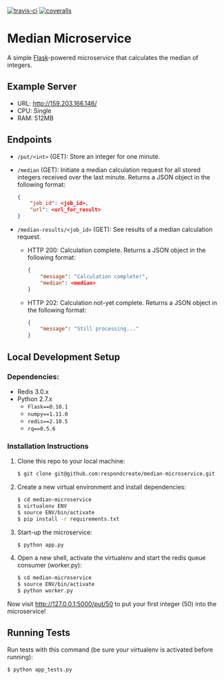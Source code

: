 [![travis-ci](https://travis-ci.org/respondcreate/median-microservice.svg?branch=master)](https://travis-ci.org/respondcreate/median-microservice/) [![coveralls](https://img.shields.io/coveralls/respondcreate/median-microservice.svg?style=flat)](https://coveralls.io/github/respondcreate/median-microservice)

# Median Microservice

A simple [Flask](http://flask.pocoo.org/)-powered microservice that calculates the median of integers.

## Example Server

* URL: http://159.203.166.146/
* CPU: Single
* RAM: 512MB

## Endpoints

- `/put/<int>` (GET): Store an integer for one minute.
- `/median` (GET): Initiate a median calculation request for all stored integers received over the last minute. Returns a JSON object in the following format:

    ```json
    {
        "job_id": <job_id>,
        "url": <url_for_result>
    }
    ```
- `/median-results/<job_id>` (GET): See results of a median calculation request.

    - HTTP 200: Calculation complete. Returns a JSON object in the following format:

        ```json
        {
            "message": "Calculation complete!",
            "median": <median>
        }
        ```

    - HTTP 202: Calculation not-yet complete. Returns a JSON object in the following format:

        ```json
        {
            "message": "Still processing..."
        }
        ```

## Local Development Setup

### Dependencies:

* Redis 3.0.x
* Python 2.7.x
    * `Flask==0.10.1`
    * `numpy==1.11.0`
    * `redis==2.10.5`
    * `rq==0.5.6`

### Installation Instructions

1. Clone this repo to your local machine:

    ```bash
    $ git clone git@github.com:respondcreate/median-microservice.git
    ```

2. Create a new virtual environment and install dependencies:

    ```bash
    $ cd median-microservice
    $ virtualenv ENV
    $ source ENV/bin/activate
    $ pip install -r requirements.txt
    ```

3. Start-up the microservice:

    ```bash
    $ python app.py
    ```

4. Open a new shell, activate the virtualenv and start the redis queue consumer (worker.py):

    ```bash
    $ cd median-microservice
    $ source ENV/bin/activate
    $ python worker.py
    ```

Now visit http://127.0.0.1:5000/put/50 to put your first integer (50) into the microservice!

## Running Tests

Run tests with this command (be sure your virtualenv is activated before running):

```bash
$ python app_tests.py
```
